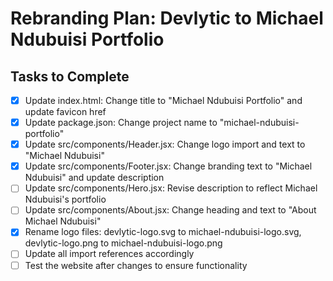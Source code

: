 # Rebranding Plan: Devlytic to Michael Ndubuisi Portfolio

## Tasks to Complete

- [x] Update index.html: Change title to "Michael Ndubuisi Portfolio" and update favicon href
- [x] Update package.json: Change project name to "michael-ndubuisi-portfolio"
- [x] Update src/components/Header.jsx: Change logo import and text to "Michael Ndubuisi"
- [x] Update src/components/Footer.jsx: Change branding text to "Michael Ndubuisi" and update description
- [ ] Update src/components/Hero.jsx: Revise description to reflect Michael Ndubuisi's portfolio
- [ ] Update src/components/About.jsx: Change heading and text to "About Michael Ndubuisi"
- [x] Rename logo files: devlytic-logo.svg to michael-ndubuisi-logo.svg, devlytic-logo.png to michael-ndubuisi-logo.png
- [ ] Update all import references accordingly
- [ ] Test the website after changes to ensure functionality

